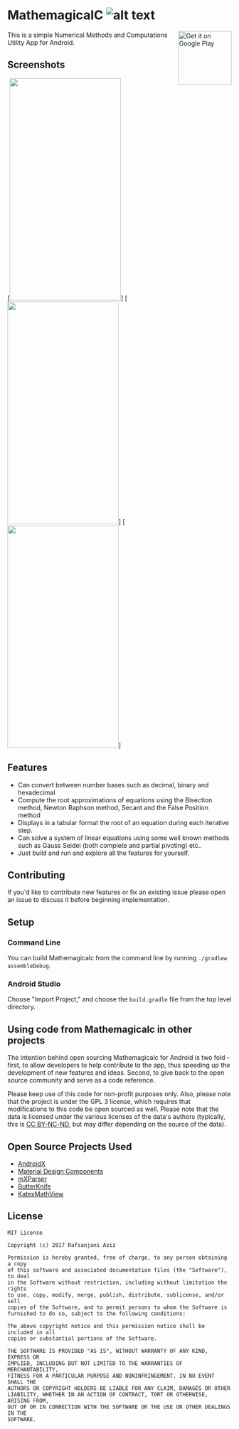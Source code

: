 # MathemagicalC  ![alt text](https://travis-ci.com/rafsanjani/Numericals-Android.svg?token=65WwiWJdxPr2FAs6Lim2&branch=master)

[<img align="right" alt="Get it on Google Play" height="120" src="https://play.google.com/intl/en_us/badges/images/generic/en_badge_web_generic.png">](https://play.google.com/store/apps/details?id=com.foreverrafs.numericals)

This is a simple Numerical Methods and Computations Utility App for Android.

## Screenshots
[<img height="500" width="250" src="https://github.com/rafsanjani/Numericals-Android/blob/master/app/screenshots/Screenshot_1564344442.png">]
[<img height="500" width="250" src="https://github.com/rafsanjani/Numericals-Android/blob/master/app/screenshots/Screenshot_1564344447.png">]
[<img height="500" width="250" src="https://github.com/rafsanjani/Numericals-Android/blob/master/app/screenshots/Screenshot_1564344486.png">]




## Features
* Can convert between number bases such as decimal, binary and hexadecimal
* Compute the root approximations of equations using the Bisection method, Newton Raphson method, Secant and the False Position method
* Displays in a tabular format the root of an equation during each iterative step.
* Can solve a system of linear equations using some well known methods such as Gauss Seidel (both complete and partial pivoting) etc..
* Just build and run and explore all the features for yourself. 

## Contributing

If you'd like to contribute new features or fix an existing issue please open an issue to discuss it before beginning implementation.


## Setup

### Command Line

You can build Mathemagicalc from the command line by running `./gradlew assembleDebug`.

### Android Studio

Choose "Import Project," and choose the `build.gradle` file from the top level directory.

## Using code from Mathemagicalc in other projects

The intention behind open sourcing Mathemagicalc for Android is two fold - first, to allow developers to help contribute to the app, thus speeding up the development of new features and ideas. Second, to give back to the open source community and serve as a code reference.

Please keep use of this code for non-profit purposes only. Also, please note that the project is under the GPL 3 license, which requires that modifications to this code be open sourced as well. Please note that the data is licensed under the various licenses of the data's authors (typically, this is [CC BY-NC-ND](https://creativecommons.org/licenses/by-nc-nd/2.0/), but may differ depending on the source of the data).


## Open Source Projects Used

* [AndroidX](https://developer.android.com/jetpack/androidx/)
* [Material Design Components](https://github.com/material-components/material-components-android)
* [mXParser](https://github.com/mariuszgromada/mXparser)
* [ButterKnife](https://github.com/JakeWharton/butterknife)
* [KatexMathView]()


License
-------
  
    MIT License

    Copyright (c) 2017 Rafsanjani Aziz

    Permission is hereby granted, free of charge, to any person obtaining a copy
    of this software and associated documentation files (the "Software"), to deal
    in the Software without restriction, including without limitation the rights
    to use, copy, modify, merge, publish, distribute, sublicense, and/or sell
    copies of the Software, and to permit persons to whom the Software is
    furnished to do so, subject to the following conditions:

    The above copyright notice and this permission notice shall be included in all
    copies or substantial portions of the Software.

    THE SOFTWARE IS PROVIDED "AS IS", WITHOUT WARRANTY OF ANY KIND, EXPRESS OR
    IMPLIED, INCLUDING BUT NOT LIMITED TO THE WARRANTIES OF MERCHANTABILITY,
    FITNESS FOR A PARTICULAR PURPOSE AND NONINFRINGEMENT. IN NO EVENT SHALL THE
    AUTHORS OR COPYRIGHT HOLDERS BE LIABLE FOR ANY CLAIM, DAMAGES OR OTHER
    LIABILITY, WHETHER IN AN ACTION OF CONTRACT, TORT OR OTHERWISE, ARISING FROM,
    OUT OF OR IN CONNECTION WITH THE SOFTWARE OR THE USE OR OTHER DEALINGS IN THE
    SOFTWARE.


